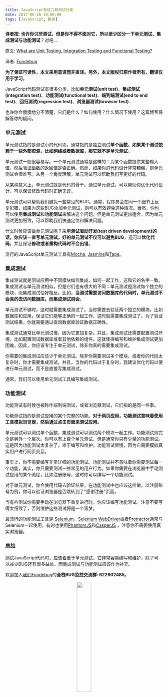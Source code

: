 ```yaml
---
title: JavaScript有这几种测试分类
date: 2017-06-26 10:00:00
tags: [JavaScript, 翻译]
---
```


**译者按: **也许你讨厌测试，但是你不得不面对它，所以至少区分一下**单元测试、集成测试与功能测试**？对吧...

<!-- more -->

原文: [What are Unit Testing, Integration Testing and Functional Testing?](https://codeutopia.net/blog/2015/04/11/what-are-unit-testing-integration-testing-and-functional-testing/)

译者: [Fundebug](https://fundebug.com/)

**为了保证可读性，本文采用意译而非直译。另外，本文版权归原作者所有，翻译仅用于学习**。

JavaScript代码测试有很多分类，比如**单元测试(unit test)**、**集成测试(integration test)**、**功能测试(functional test)**、**端到端测试(end to end test)**、**回归测试(regression test)**、**浏览器测试(browser test)**...

也许你会傻傻地分不清楚，它们是什么？如何使用？什么情况下使用？这篇博客将解答你的疑问。

### 单元测试

单元测试指的是测试小的代码块，通常指的是独立测试**单个函数**。**如果某个测试依赖于一些外部资源，比如网络或者数据库，那它就不是单元测试**。

单元测试一般很容易写。一个单元测试通常是这样的：为某个函数提供某些输入值，然后验证函数的返回值是否正确。然而，如果你的代码设计非常糟糕，则单元测试会很难写。从另一个角度理解，单元测试可以帮助我们写更好的代码。

从某种意义上，单元测试就是代码的骨干。通过单元测试，可以帮助你优化代码设计，可以保证修改代码时正确无误。

单元测试可以帮助我们避免一些常见的BUG。通常，程序员会在同一个细节上反复犯错，如果为这些BUG添加单元测试，则可以有效避免这种情况。当然，你也可以使用**集成测试**和**功能测试**来解决这个问题，但是单元测试更加适合，因为单元测试更加细致，可以帮助我们快速定位和解决问题。

什么时候应该做单元测试呢？采用**测试驱动开发(test driven development)**的话，你应该一直写单元测试。好的单元测试不仅可以**避免BUG**，还可以**优化代码**，并且保证**修改或者重构代码时不会出错**。

流行的JavaScript单元测试工具有[Mocha](http://mochajs.org/), [Jasmine](http://jasmine.github.io/)和[Tape](https://github.com/substack/tape)。

### 集成测试

集成测试就是测试应用中不同模块如何集成，如何一起工作，这和它的名字一致。集成测试与单元测试相似，但是它们也有很大的不同：单元测试是测试每个独立的模块，而集成测试恰好相反。比如，**当测试需要访问数据库的代码时，单元测试不会真的去访问数据库，而集成测试则会**。

单元测试不够时，这时就需要集成测试了。当你需要去验证两个独立的模块，比如数据库和应用，保证它们能够正确的一起工作，这时就需要集成测试了。为了验证测试结果，你就需要通过查询数据库验证数据正确性。

集成测试通常比单元测试慢，因为它更加复杂。并且，集成测试还需要配置测试环境，比如配置测试数据库或者其他依赖的组件。这就使得编写和维护集成测试更加困难，因此，你应该专注于单元测试，除非你真的需要集成测试。

你需要的集成测试应该少于单元测试。除非你需要测试多个模块，或者你的代码太复杂时，你才需要集成测试。并且，当你的代码过于复杂时，我建议优化代码以便进行单元测试，而不是直接写集成测试。

通常，我们可以使用单元测试工具编写集成测试。

### 功能测试

功能测试有时候也被称作端到端测试，或者浏览器测试，它们指的是同一件事。

功能测试指的是测试应用的某个完整的功能。**对于网页应用，功能测试意味着使用工具模拟浏览器，然后通过点击页面来测试应用。**

单元测试可以测试单个函数，集成测试可以测试两个模块一起工作。功能测试则完全是另外一个层次。你可以有上百个单元测试，但是通常你只有少量的功能测试。这是因为功能测试太复杂了，难于编写和维护。功能测试很慢，因为它需要模拟真实用户进行网页交互。

事实上，你不需要编写非常详细的功能测试。功能测试并不意味着你需要测试每一个功能，其实，你只需要测试一些常见的用户行为。如果你需要在浏览器中手动测试应用的某个流程，比如注册账号，这时你可以编写一个功能测试。

对于单元测试，你会使用代码去验证结果，在功能测试中也应该这样做。以注册账号为例，你可以验证浏览器是否跳转到了"感谢注册"页面。

当有些测试你需要手动在浏览器下重复进行时，你应该编写功能测试。注意不要写得太细致了，否则维护这些测试将是一个噩梦。

最流行的功能测试工具是 [Selenium](http://www.seleniumhq.org/)。[Selenium WebDriver](https://code.google.com/p/selenium/wiki/WebDriverJs)或者[Protractor](https://github.com/angular/protractor)通常与Selenium一起使用，有时也使用[PhantomJS](http://phantomjs.org/)和[CasperJS](http://casperjs.org/) ，注意你不需要使用真实浏览器。

### 总结

测试JavaScript代码时，应该着重于单元测试，它非常容易编写和维护，除了可以减少BUG还有很多益处。而集成测试与功能测试应该作为补充。

欢迎加入[我们Fundebug](https://fundebug.com/)的**全栈BUG监控交流群: 622902485**。

<div style="text-align: center;">
<img style="width:30%;" src="https://blog.fundebug.com/images/qq_bug.JPG" />
</div>
